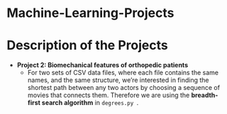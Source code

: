 # Machine-Learning-Projects

# Description of the Projects

- **Project 2: Biomechanical features of orthopedic patients**
    +  For two sets of CSV data files, where each file contains the same names, and the same structure, we’re interested in finding the shortest path between any two actors by choosing a sequence of movies that connects them. Therefore we are using the **breadth-first search algorithm** in ``degrees.py ``.
